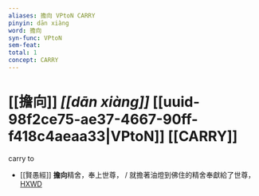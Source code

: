 ```yaml
---
aliases: 擔向 VPtoN CARRY
pinyin: dān xiàng
word: 擔向
syn-func: VPtoN
sem-feat: 
total: 1
concept: CARRY 
---
```

# [[擔向]] *[[dān xiàng]]*  [[uuid-98f2ce75-ae37-4667-90ff-f418c4aeaa33|VPtoN]] [[CARRY]]
carry to
 - [[賢愚經]] **擔向**精舍，奉上世尊， / 就擔著油燈到佛住的精舍奉獻給了世尊，[HXWD](https://hxwd.org/textview.html?location=KR6b0059_T_003-0371a.9)